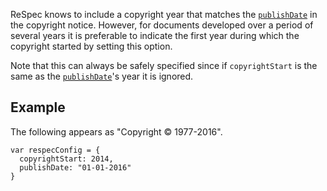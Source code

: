 ReSpec knows to include a copyright year that matches the [`publishDate`](publishDate) in the copyright notice. However, for documents developed over a period of several years it is preferable to indicate the first year during which the copyright started by setting this option. 

Note that this can always be safely specified since if `copyrightStart` is the same as the [`publishDate`](publishDate)'s year it is ignored. 

## Example
The following appears as "Copyright © 1977-2016".

```JS
var respecConfig = {
  copyrightStart: 2014,
  publishDate: "01-01-2016"
}
```

 
